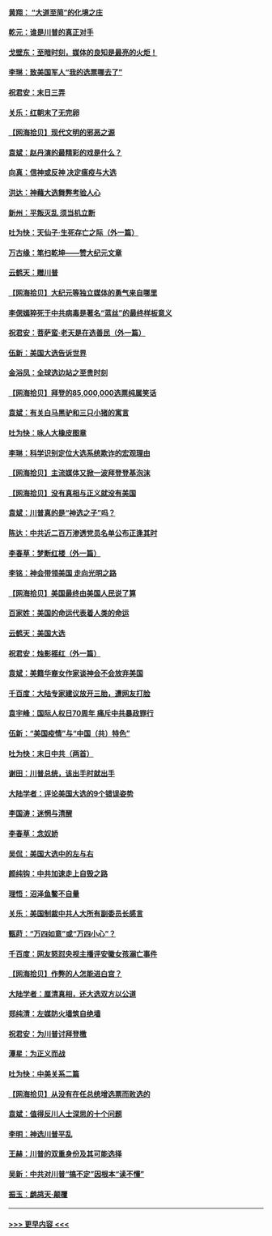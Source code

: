 #### [黄翔： “大道至简”的化境之庄](../pages/nsc993/n12637541.md?t=12230651) 
#### [乾元：谁是川普的真正对手](../pages/nsc993/n12637090.md?t=12230651) 
#### [戈壁东：至暗时刻，媒体的良知是最亮的火炬！](../pages/nsc993/n12637042.md?t=12230651) 
#### [李琳：致美国军人“我的选票哪去了”](../pages/nsc993/n12635351.md?t=12230651) 
#### [祝君安：末日三弄](../pages/nsc993/n12635324.md?t=12230651) 
#### [关乐：红朝末了无完卵](../pages/nsc993/n12635315.md?t=12230651) 
#### [【网海拾贝】现代文明的邪恶之源](../pages/nsc993/n12634425.md?t=12230651) 
#### [袁斌：赵丹演的最精彩的戏是什么？](../pages/nsc993/n12633316.md?t=12230651) 
#### [向真：信神或反神 决定瘟疫与大选](../pages/nsc993/n12632710.md?t=12230651) 
#### [洪达：神藉大选舞弊考验人心](../pages/nsc993/n12631962.md?t=12230651) 
#### [新州：平叛灭乱  须当机立断](../pages/nsc993/n12631946.md?t=12230651) 
#### [吐为快：天仙子‧生死存亡之际（外一篇）](../pages/nsc993/n12631927.md?t=12230651) 
#### [万古缘：笔扫乾坤——赞大纪元文章](../pages/nsc993/n12631922.md?t=12230651) 
#### [云鹤天：赠川普](../pages/nsc993/n12631823.md?t=12230651) 
#### [【网海拾贝】大纪元等独立媒体的勇气来自哪里](../pages/nsc993/n12629961.md?t=12230651) 
#### [李偲嫣猝死于中共病毒是著名“蓝丝”的最终样板意义](../pages/nsc993/n12628812.md?t=12230651) 
#### [祝君安：菩萨蛮·老天是在选善民（外一篇）](../pages/nsc993/n12628793.md?t=12230651) 
#### [伍新：美国大选告诉世界](../pages/nsc993/n12628768.md?t=12230651) 
#### [金浴凤：全球选边站之至贵时刻](../pages/nsc993/n12627318.md?t=12230651) 
#### [【网海拾贝】拜登的85,000,000选票纯属笑话](../pages/nsc993/n12626569.md?t=12230651) 
#### [袁斌：有关白马黑驴和三只小猪的寓言](../pages/nsc993/n12626198.md?t=12230651) 
#### [吐为快：咏人大橡皮图章](../pages/nsc993/n12624470.md?t=12230651) 
#### [李琳：科学识别定位大选系统欺诈的宏观理由](../pages/nsc993/n12624340.md?t=12230651) 
#### [【网海拾贝】主流媒体又掀一波拜登登基泡沫](../pages/nsc993/n12624000.md?t=12230651) 
#### [【网海拾贝】没有真相与正义就没有美国](../pages/nsc993/n12621885.md?t=12230651) 
#### [袁斌：川普真的是“神选之子”吗？](../pages/nsc993/n12621749.md?t=12230651) 
#### [陈达：中共近二百万渗透党员名单公布正逢其时](../pages/nsc993/n12620870.md?t=12230651) 
#### [李春草：梦断红楼（外一篇）](../pages/nsc993/n12619122.md?t=12230651) 
#### [李铭：神会带领美国 走向光明之路](../pages/nsc993/n12618584.md?t=12230651) 
#### [【网海拾贝】美国最终由美国人民说了算](../pages/nsc993/n12617255.md?t=12230651) 
#### [百家姓：美国的命运代表着人类的命运](../pages/nsc993/n12615838.md?t=12230651) 
#### [云鹤天：美国大选](../pages/nsc993/n12615994.md?t=12230651) 
#### [祝君安：烛影摇红（外一篇）](../pages/nsc993/n12615975.md?t=12230651) 
#### [袁斌：美籍华裔女作家谈神会不会放弃美国](../pages/nsc993/n12615263.md?t=12230651) 
#### [千百度：大陆专家建议放开三胎，遭网友打脸](../pages/nsc993/n12614456.md?t=12230651) 
#### [袁宇峰：国际人权日70周年 痛斥中共暴政罪行](../pages/nsc993/n12611965.md?t=12230651) 
#### [伍新：“美国疫情”与“中国（共）特色”](../pages/nsc993/n12611463.md?t=12230651) 
#### [吐为快：末日中共（两首）](../pages/nsc993/n12611461.md?t=12230651) 
#### [谢田：川普总统，该出手时就出手](../pages/nsc993/n12610905.md?t=12230651) 
#### [大陆学者：评论美国大选的9个错误姿势](../pages/nsc993/n12609586.md?t=12230651) 
#### [李国涛：迷惘与清醒](../pages/nsc993/n12607532.md?t=12230651) 
#### [李春草：念奴娇](../pages/nsc993/n12607083.md?t=12230651) 
#### [吴侃：美国大选中的左与右](../pages/nsc993/n12607054.md?t=12230651) 
#### [颜纯钩：中共加速走上自毁之路](../pages/nsc993/n12606473.md?t=12230651) 
#### [理悟：沼泽鱼鳖不自量](../pages/nsc993/n12606454.md?t=12230651) 
#### [关乐：美国制裁中共人大所有副委员长感言](../pages/nsc993/n12606442.md?t=12230651) 
#### [甄莳：“万四如意”或“万四小心”？](../pages/nsc993/n12606091.md?t=12230651) 
#### [千百度：网友怒怼央视主播评安徽女孩溺亡事件](../pages/nsc993/n12605370.md?t=12230651) 
#### [【网海拾贝】作弊的人怎能进白宫？](../pages/nsc993/n12603546.md?t=12230651) 
#### [大陆学者：厘清真相，还大选双方以公道](../pages/nsc993/n12603475.md?t=12230651) 
#### [郑纯清：左媒防火墙筑自绝墙](../pages/nsc993/n12602226.md?t=12230651) 
#### [祝君安：为川普讨拜登檄](../pages/nsc993/n12602199.md?t=12230651) 
#### [潭星：为正义而战](../pages/nsc993/n12600926.md?t=12230651) 
#### [吐为快：中美关系二篇](../pages/nsc993/n12600908.md?t=12230651) 
#### [【网海拾贝】从没有在任总统增选票而败选的](../pages/nsc993/n12600435.md?t=12230651) 
#### [袁斌：值得反川人士深思的十个问题](../pages/nsc993/n12600332.md?t=12230651) 
#### [李明：神选川普平乱](../pages/nsc993/n12599751.md?t=12230651) 
#### [王赫：川普的双重身份及其可能选择](../pages/nsc993/n12599723.md?t=12230651) 
#### [吴新：中共对川普“搞不定”因根本“读不懂”](../pages/nsc993/n12599502.md?t=12230651) 
#### [振玉：鹧鸪天‧颠覆](../pages/nsc993/n12599494.md?t=12230651) 

----
#### [ >>> 更早内容 <<< ](../indexes/nsc993-earlier.md)

